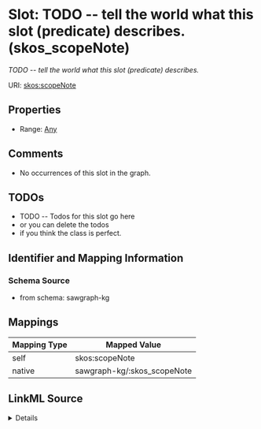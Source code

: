

# Slot: TODO -- tell the world what this slot (predicate) describes. (skos_scopeNote)


_TODO -- tell the world what this slot (predicate) describes._





URI: [skos:scopeNote](http://www.w3.org/2004/02/skos/core#scopeNote)



<!-- no inheritance hierarchy -->








## Properties

* Range: [Any](../classes/Any.md)





## Comments

* No occurrences of this slot in the graph.

## TODOs

* TODO -- Todos for this slot go here
* or you can delete the todos
* if you think the class is perfect.

## Identifier and Mapping Information







### Schema Source


* from schema: sawgraph-kg




## Mappings

| Mapping Type | Mapped Value |
| ---  | ---  |
| self | skos:scopeNote |
| native | sawgraph-kg/:skos_scopeNote |




## LinkML Source

<details>
```yaml
name: skos_scopeNote
description: TODO -- tell the world what this slot (predicate) describes.
title: TODO -- tell the world what this slot (predicate) describes.
todos:
- TODO -- Todos for this slot go here
- or you can delete the todos
- if you think the class is perfect.
comments:
- No occurrences of this slot in the graph.
from_schema: sawgraph-kg
rank: 1000
slot_uri: skos:scopeNote
alias: skos_scopeNote
range: Any

```
</details>